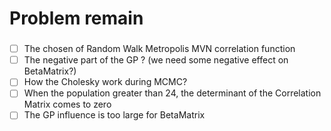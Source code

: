# Problem remain
### 
- [ ] The chosen of Random Walk Metropolis MVN correlation function
- [ ] The negative part of the GP ? (we need some negative effect on BetaMatrix?)
- [ ] How the Cholesky work during MCMC?
- [ ] When the population greater than 24, the determinant of the Correlation Matrix comes to zero
- [ ] The GP influence is too large for BetaMatrix
